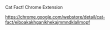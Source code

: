 Cat Fact! 
Chrome Extension

https://chrome.google.com/webstore/detail/cat-fact/eiboakakhganlkhekajmmndklallmopf
